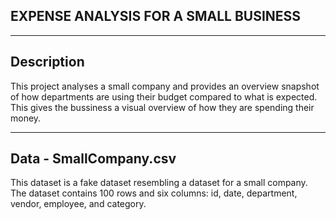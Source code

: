 ## EXPENSE ANALYSIS FOR A SMALL BUSINESS

---

## Description

This project analyses a small company and provides an overview snapshot of how departments are using their budget compared to what is expected. This gives the bussiness a visual overview of how they are spending their money.

---

## Data - SmallCompany.csv

This dataset is a fake dataset resembling a dataset for a small company. The dataset contains 100 rows and six columns: id, date, department, vendor, employee, and category.

